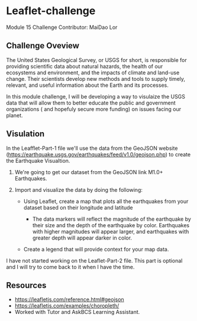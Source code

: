# Leaflet-challenge

Module 15 Challenge
Contributor: MaiDao Lor


## Challenge Oveview
The United States Geological Survey, or USGS for short, is responsible for providing scientific data about natural hazards, the health of our ecosystems and environment, and the impacts of climate and land-use change. Their scientists develop new methods and tools to supply timely, relevant, and useful information about the Earth and its processes.

In this module challenge, I will be developing a way to visulaize the USGS data that will allow them to better educate the public and government organizations ( and hopefuly secure more funding) on issues facing our planet.

## Visulation
In the Leafflet-Part-1 file we'll use the data from the GeoJSON website (https://earthquake.usgs.gov/earthquakes/feed/v1.0/geojson.php) to create the Earthquake Visualtion.

1. We're going to get our dataset from the GeoJSON link M1.0+ Earthquakes.
2. Import and visualize the data by doing the following:
    
    * Using Leaflet, create a map that plots all the earthquakes from your dataset based on their longitude and latitude

        * The data markers will reflect the magnitude of the earthquake by their size and the depth of the earthquake by color. Earthquakes with higher magnitudes will appear larger, and earthquakes with greater depth will appear darker in color.
    
    * Create a legend that will provide context for your map data.

I have not started working on the Leaflet-Part-2 file. This part is optional and I will try to come back to it when I have the time. 

## Resources
* https://leafletjs.com/reference.html#geojson
* https://leafletjs.com/examples/choropleth/
* Worked with Tutor and AskBCS Learning Assistant. 
